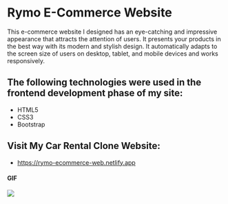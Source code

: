 <h1>Rymo E-Commerce Website</h1>

This e-commerce website I designed has an eye-catching and impressive appearance that attracts the attention of users. It presents your products in the best way with its modern and stylish design. It automatically adapts to the screen size of users on desktop, tablet, and mobile devices and works responsively.

<h2> The following technologies were used in the frontend development phase of my site: </h2>

- HTML5
- CSS3
- Bootstrap

<h2> Visit My Car Rental Clone Website: </h2>

- https://rymo-ecommerce-web.netlify.app

<h4>GIF</h4>

![](img/rymo-ecommerce-website.gif)